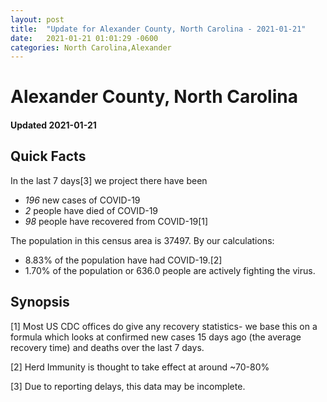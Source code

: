 ```yaml
---
layout: post
title:  "Update for Alexander County, North Carolina - 2021-01-21"
date:   2021-01-21 01:01:29 -0600
categories: North Carolina,Alexander
---
```


# Alexander County, North Carolina
#### Updated 2021-01-21

## Quick Facts

In the last 7 days[3] we project there have been
- *196* new cases of COVID-19
- *2* people have died of COVID-19
- *98* people have recovered from COVID-19[1]

The population in this census area is 37497. By our calculations:
- 8.83% of the population have had COVID-19.[2]
- 1.70% of the population or 636.0 people are actively fighting the virus.

## Synopsis




[1] Most US CDC offices do give any recovery statistics- we base this on a formula which looks at confirmed new cases
15 days ago (the average recovery time) and deaths over the last 7 days.

[2] Herd Immunity is thought to take effect at around ~70-80%

[3] Due to reporting delays, this data may be incomplete.
 
    